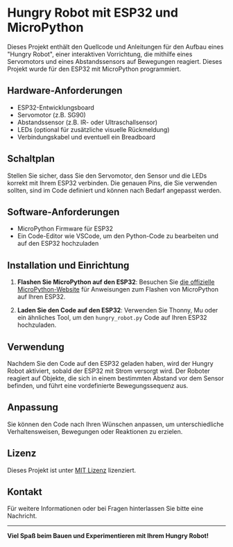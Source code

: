 # Hungry Robot mit ESP32 und MicroPython

Dieses Projekt enthält den Quellcode und Anleitungen für den Aufbau eines "Hungry Robot", einer interaktiven Vorrichtung, die mithilfe eines Servomotors und eines Abstandssensors auf Bewegungen reagiert. Dieses Projekt wurde für den ESP32 mit MicroPython programmiert.

## Hardware-Anforderungen

- ESP32-Entwicklungsboard
- Servomotor (z.B. SG90)
- Abstandssensor (z.B. IR- oder Ultraschallsensor)
- LEDs (optional für zusätzliche visuelle Rückmeldung)
- Verbindungskabel und eventuell ein Breadboard

## Schaltplan

Stellen Sie sicher, dass Sie den Servomotor, den Sensor und die LEDs korrekt mit Ihrem ESP32 verbinden. Die genauen Pins, die Sie verwenden sollten, sind im Code definiert und können nach Bedarf angepasst werden.

## Software-Anforderungen

- MicroPython Firmware für ESP32
- Ein Code-Editor wie VSCode, um den Python-Code zu bearbeiten und auf den ESP32 hochzuladen

## Installation und Einrichtung

1. **Flashen Sie MicroPython auf den ESP32**: Besuchen Sie [die offizielle MicroPython-Website](https://micropython.org/download/esp32/) für Anweisungen zum Flashen von MicroPython auf Ihren ESP32.

2. **Laden Sie den Code auf den ESP32**: Verwenden Sie Thonny, Mu oder ein ähnliches Tool, um den `hungry_robot.py` Code auf Ihren ESP32 hochzuladen.

## Verwendung

Nachdem Sie den Code auf den ESP32 geladen haben, wird der Hungry Robot aktiviert, sobald der ESP32 mit Strom versorgt wird. Der Roboter reagiert auf Objekte, die sich in einem bestimmten Abstand vor dem Sensor befinden, und führt eine vordefinierte Bewegungssequenz aus.

## Anpassung

Sie können den Code nach Ihren Wünschen anpassen, um unterschiedliche Verhaltensweisen, Bewegungen oder Reaktionen zu erzielen.

## Lizenz

Dieses Projekt ist unter [MIT Lizenz](LICENSE) lizenziert.

## Kontakt

Für weitere Informationen oder bei Fragen hinterlassen Sie bitte eine Nachricht.

---
**Viel Spaß beim Bauen und Experimentieren mit Ihrem Hungry Robot!**
